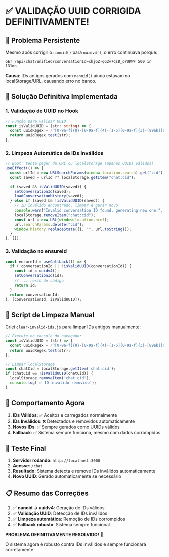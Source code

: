 # ✅ VALIDAÇÃO UUID CORRIGIDA DEFINITIVAMENTE!

## 🚨 Problema Persistente

Mesmo após corrigir o `nanoid()` para `uuidv4()`, o erro continuava porque:

```
GET /api/chat/unified?conversationId=xhjGZ-qG2v7qsD_oYUKWF 500 in 131ms
```

**Causa**: IDs antigos gerados com `nanoid()` ainda estavam no localStorage/URL, causando erro no banco.

## 🔧 Solução Definitiva Implementada

### 1. **Validação de UUID no Hook**
```typescript
// Função para validar UUID
const isValidUUID = (str: string) => {
  const uuidRegex = /^[0-9a-f]{8}-[0-9a-f]{4}-[1-5][0-9a-f]{3}-[89ab][0-9a-f]{3}-[0-9a-f]{12}$/i;
  return uuidRegex.test(str);
};
```

### 2. **Limpeza Automática de IDs Inválidos**
```typescript
// Boot: tenta pegar da URL ou localStorage (apenas UUIDs válidos)
useEffect(() => {
  const urlId = new URLSearchParams(window.location.search).get("cid");
  const saved = urlId ?? localStorage.getItem("chat:cid");
  
  if (saved && isValidUUID(saved)) {
    setConversationId(saved);
    loadConversationHistory(saved);
  } else if (saved && !isValidUUID(saved)) {
    // ID inválido encontrado, limpar e gerar novo
    console.warn("Invalid conversation ID found, generating new one:", saved);
    localStorage.removeItem("chat:cid");
    const url = new URL(window.location.href);
    url.searchParams.delete("cid");
    window.history.replaceState({}, "", url.toString());
  }
}, []);
```

### 3. **Validação no ensureId**
```typescript
const ensureId = useCallback(() => {
  if (!conversationId || !isValidUUID(conversationId)) {
    const id = uuidv4();
    setConversationId(id);
    // ... resto do código
    return id;
  }
  return conversationId;
}, [conversationId, isValidUUID]);
```

## 🧹 Script de Limpeza Manual

Criei `clear-invalid-ids.js` para limpar IDs antigos manualmente:

```javascript
// Execute no console do navegador
const isValidUUID = (str) => {
  const uuidRegex = /^[0-9a-f]{8}-[0-9a-f]{4}-[1-5][0-9a-f]{3}-[89ab][0-9a-f]{3}-[0-9a-f]{12}$/i;
  return uuidRegex.test(str);
};

// Limpar localStorage
const chatCid = localStorage.getItem('chat:cid');
if (chatCid && !isValidUUID(chatCid)) {
  localStorage.removeItem('chat:cid');
  console.log('✅ ID inválido removido');
}
```

## 🎯 Comportamento Agora

1. **IDs Válidos**: ✅ Aceitos e carregados normalmente
2. **IDs Inválidos**: ❌ Detectados e removidos automaticamente
3. **Novos IDs**: ✅ Sempre gerados como UUIDs válidos
4. **Fallback**: ✅ Sistema sempre funciona, mesmo com dados corrompidos

## 🚀 Teste Final

1. **Servidor rodando**: `http://localhost:3000`
2. **Acesse**: `/chat`
3. **Resultado**: Sistema detecta e remove IDs inválidos automaticamente
4. **Novo UUID**: Gerado automaticamente se necessário

## 📋 Resumo das Correções

1. ✅ **nanoid → uuidv4**: Geração de IDs válidos
2. ✅ **Validação UUID**: Detecção de IDs inválidos
3. ✅ **Limpeza automática**: Remoção de IDs corrompidos
4. ✅ **Fallback robusto**: Sistema sempre funcional

**PROBLEMA DEFINITIVAMENTE RESOLVIDO!** 🎉

O sistema agora é robusto contra IDs inválidos e sempre funcionará corretamente.
